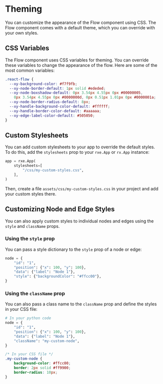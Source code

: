 # Theming

You can customize the appearance of the Flow component using CSS. The Flow component comes with a default theme, which you can override with your own styles.

## CSS Variables

The Flow component uses CSS variables for theming. You can override these variables to change the appearance of the flow. Here are some of the most common variables:

```css
.react-flow {
  --xy-background-color: #f7f9fb;
  --xy-node-border-default: 1px solid #ededed;
  --xy-node-boxshadow-default: 0px 3.54px 4.55px 0px #00000005,
    0px 3.54px 4.55px 0px #0000000d, 0px 0.51px 1.01px 0px #0000001a;
  --xy-node-border-radius-default: 8px;
  --xy-handle-background-color-default: #ffffff;
  --xy-handle-border-color-default: #aaaaaa;
  --xy-edge-label-color-default: #505050;
}
```

## Custom Stylesheets

You can add custom stylesheets to your app to override the default styles. To do this, add the `stylesheets` prop to your `rxe.App` or `rx.App` instance:

```python
app = rxe.App(
    stylesheets=[
        "/css/my-custom-styles.css",
    ],
)
```

Then, create a file `assets/css/my-custom-styles.css` in your project and add your custom styles there.

## Customizing Node and Edge Styles

You can also apply custom styles to individual nodes and edges using the `style` and `className` props.

### Using the `style` prop

You can pass a style dictionary to the `style` prop of a node or edge:

```python
node = {
    "id": "1",
    "position": {"x": 100, "y": 100},
    "data": {"label": "Node 1"},
    "style": {"backgroundColor": "#ffcc00"},
}
```

### Using the `className` prop

You can also pass a class name to the `className` prop and define the styles in your CSS file:

```python
# In your python code
node = {
    "id": "1",
    "position": {"x": 100, "y": 100},
    "data": {"label": "Node 1"},
    "className": "my-custom-node",
}
```

```css
/* In your CSS file */
.my-custom-node {
    background-color: #ffcc00;
    border: 2px solid #ff9900;
    border-radius: 10px;
}
```

